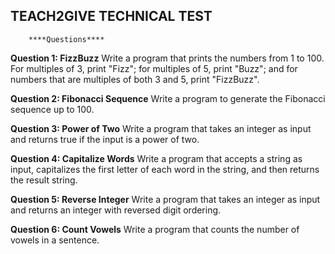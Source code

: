 ## TEACH2GIVE TECHNICAL TEST
        ****Questions****
**Question 1: FizzBuzz**
Write a program that prints the numbers from 1 to 100. For multiples of 3, print "Fizz"; for multiples of 5, print "Buzz"; and for numbers that are multiples of both 3 and 5, print "FizzBuzz".

**Question 2: Fibonacci Sequence**
Write a program to generate the Fibonacci sequence up to 100.

**Question 3: Power of Two**
Write a program that takes an integer as input and returns true if the input is a power of two.

**Question 4: Capitalize Words**
Write a program that accepts a string as input, capitalizes the first letter of each word in the string, and then returns the result string.


**Question 5: Reverse Integer**
Write a program that takes an integer as input and returns an integer with reversed digit ordering.


**Question 6: Count Vowels**
Write a program that counts the number of vowels in a sentence.




